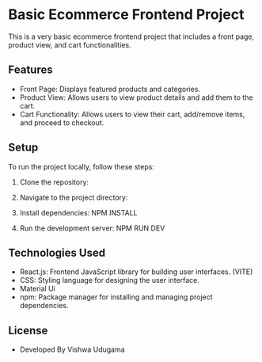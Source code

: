 # Basic Ecommerce Frontend Project

This is a very basic ecommerce frontend project that includes a front page, product view, and cart functionalities.

## Features

- Front Page: Displays featured products and categories.
- Product View: Allows users to view product details and add them to the cart.
- Cart Functionality: Allows users to view their cart, add/remove items, and proceed to checkout.

## Setup

To run the project locally, follow these steps:

1. Clone the repository:

2. Navigate to the project directory:

3. Install dependencies: NPM INSTALL

4. Run the development server: NPM RUN DEV

## Technologies Used

- React.js: Frontend JavaScript library for building user interfaces. (VITE)
- CSS: Styling language for designing the user interface.
- Material Ui
- npm: Package manager for installing and managing project dependencies.

## License
- Developed By Vishwa Udugama